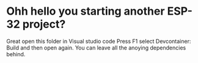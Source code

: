 # Ohh hello you starting another ESP-32 project?

Great open this folder in Visual studio code
Press F1 select Devcontainer: Build and then open again. 
You can leave all the anoying dependencies behind.